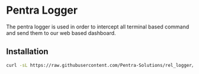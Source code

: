 # Pentra Logger

The pentra logger is used in order to intercept all terminal based command and send them to our web based dashboard.

## Installation

```bash
curl -sL https://raw.githubusercontent.com/Pentra-Solutions/rel_logger/main/install.sh | bash
```